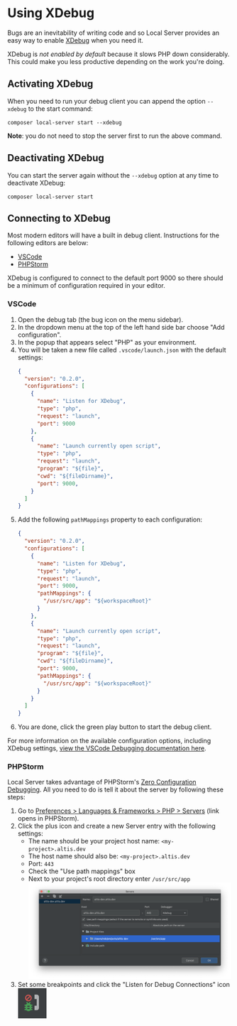 # Using XDebug

Bugs are an inevitability of writing code and so Local Server provides an easy way to enable [XDebug](https://xdebug.org/) when you need it.

XDebug is _not enabled by default_ because it slows PHP down considerably. This could make you less productive depending on the work you're doing.

## Activating XDebug

When you need to run your debug client you can append the option `--xdebug` to the start command:

```
composer local-server start --xdebug
```

**Note**: you do not need to stop the server first to run the above command.

## Deactivating XDebug

You can start the server again without the `--xdebug` option at any time to deactivate XDebug:

```
composer local-server start
```

## Connecting to XDebug

Most modern editors will have a built in debug client. Instructions for the following editors are below:

- [VSCode](#VSCode)
- [PHPStorm](#PHPStorm)

XDebug is configured to connect to the default port 9000 so there should be a minimum of configuration required in your editor.

### VSCode

1. Open the debug tab (the bug icon on the menu sidebar).
2. In the dropdown menu at the top of the left hand side bar choose "Add configuration".
3. In the popup that appears select "PHP" as your environment.
4. You will be taken a new file called `.vscode/launch.json` with the default settings:
   ```json
   {
     "version": "0.2.0",
     "configurations": [
       {
         "name": "Listen for XDebug",
         "type": "php",
         "request": "launch",
         "port": 9000
       },
       {
         "name": "Launch currently open script",
         "type": "php",
         "request": "launch",
         "program": "${file}",
         "cwd": "${fileDirname}",
         "port": 9000,
       }
     ]
   }
   ```
5. Add the following `pathMappings` property to each configuration:
   ```json
   {
     "version": "0.2.0",
     "configurations": [
       {
         "name": "Listen for XDebug",
         "type": "php",
         "request": "launch",
         "port": 9000,
         "pathMappings": {
           "/usr/src/app": "${workspaceRoot}"
         }
       },
       {
         "name": "Launch currently open script",
         "type": "php",
         "request": "launch",
         "program": "${file}",
         "cwd": "${fileDirname}",
         "port": 9000,
         "pathMappings": {
           "/usr/src/app": "${workspaceRoot}"
         }
       }
     ]
   }
   ```
6. You are done, click the green play button to start the debug client.

For more information on the available configuration options, including XDebug settings, [view the VSCode Debugging documentation here](https://go.microsoft.com/fwlink/?linkid=830387).

### PHPStorm

Local Server takes advantage of PHPStorm's [Zero Configuration Debugging](https://www.jetbrains.com/help/phpstorm/zero-configuration-debugging.html). All you need to do is tell it about the server by following these steps:

1. Go to [Preferences > Languages & Frameworks > PHP > Servers](jetbrains://PhpStorm/settings?name=Languages+%26+Frameworks--PHP--Servers) (link opens in PHPStorm).
2. Click the plus icon and create a new Server entry with the following settings:
   - The name should be your project host name: `<my-project>.altis.dev`
   - The host name should also be: `<my-project>.altis.dev`
   - Port: `443`
   - Check the "Use path mappings" box
   - Next to your project's root directory enter `/usr/src/app`
   ![Example PHPStorm Configuration](./assets/phpstorm-config.png)
3. Set some breakpoints and click the "Listen for Debug Connections" icon<br />
   ![PHPStorm Debug Icon](./assets/phpstorm-start-debug.png)
